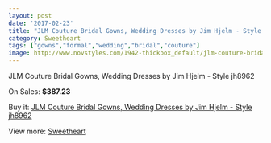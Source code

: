 ```yaml
---
layout: post
date: '2017-02-23'
title: "JLM Couture Bridal Gowns, Wedding Dresses by Jim Hjelm - Style jh8962"
category: Sweetheart
tags: ["gowns","formal","wedding","bridal","couture"]
image: http://www.novstyles.com/1942-thickbox_default/jlm-couture-bridal-gowns-wedding-dresses-by-jim-hjelm-style-jh8962.jpg
---
```

JLM Couture Bridal Gowns, Wedding Dresses by Jim Hjelm - Style jh8962

On Sales: **$387.23**
<a href="https://www.novstyles.com/en/sweetheart/1094-jlm-couture-bridal-gowns-wedding-dresses-by-jim-hjelm-style-jh8962.html"><amp-img layout="responsive" width="600" height="600" src="//www.novstyles.com/1942-thickbox_default/jlm-couture-bridal-gowns-wedding-dresses-by-jim-hjelm-style-jh8962.jpg" alt="JLM Couture Bridal Gowns, Wedding Dresses by Jim Hjelm - Style jh8962 0" /></a>
<a href="https://www.novstyles.com/en/sweetheart/1094-jlm-couture-bridal-gowns-wedding-dresses-by-jim-hjelm-style-jh8962.html"><amp-img layout="responsive" width="600" height="600" src="//www.novstyles.com/1943-thickbox_default/jlm-couture-bridal-gowns-wedding-dresses-by-jim-hjelm-style-jh8962.jpg" alt="JLM Couture Bridal Gowns, Wedding Dresses by Jim Hjelm - Style jh8962 1" /></a>

Buy it: [JLM Couture Bridal Gowns, Wedding Dresses by Jim Hjelm - Style jh8962](https://www.novstyles.com/en/sweetheart/1094-jlm-couture-bridal-gowns-wedding-dresses-by-jim-hjelm-style-jh8962.html "JLM Couture Bridal Gowns, Wedding Dresses by Jim Hjelm - Style jh8962")

View more: [Sweetheart](https://www.novstyles.com/en/7-sweetheart "Sweetheart")